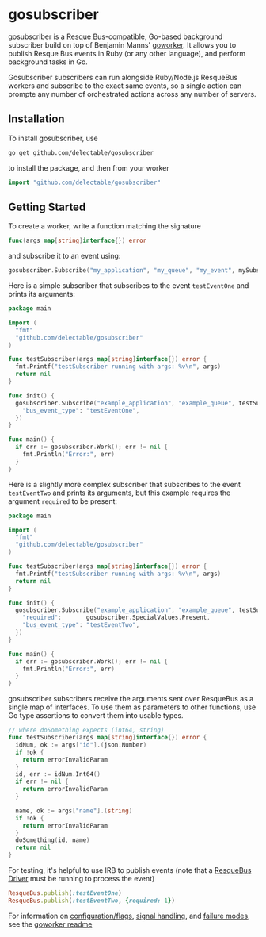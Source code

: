 gosubscriber
============
gosubscriber is a [Resque Bus](https://github.com/taskrabbit/resque-bus)-compatible, Go-based background subscriber build on top of Benjamin Manns' [goworker](https://github.com/benmanns/goworker). It allows you to publish Resque Bus events in Ruby (or any other language), and perform background tasks in Go.

Gosubscriber subscribers can run alongside Ruby/Node.js ResqueBus workers and subscribe to the exact same events, so a single action can prompte any number of orchestrated actions across any number of servers.

## Installation

To install gosubscriber, use

```sh
go get github.com/delectable/gosubscriber
```

to install the package, and then from your worker

```go
import "github.com/delectable/gosubscriber"
```

## Getting Started

To create a worker, write a function matching the signature

```go
func(args map[string]interface{}) error
```

and subscribe it to an event using:

```go
gosubscriber.Subscribe("my_application", "my_queue", "my_event", mySubscriber)
```

Here is a simple subscriber that subscribes to the event `testEventOne` and prints its arguments:

```go
package main

import (
  "fmt"
  "github.com/delectable/gosubscriber"
)

func testSubscriber(args map[string]interface{}) error {
  fmt.Printf("testSubscriber running with args: %v\n", args)
  return nil
}

func init() {
  gosubscriber.Subscribe("example_application", "example_queue", testSubscriber, map[string]string{
    "bus_event_type": "testEventOne",
  })
}

func main() {
  if err := gosubscriber.Work(); err != nil {
    fmt.Println("Error:", err)
  }
}
```

Here is a slightly more complex subscriber that subscribes to the event `testEventTwo` and prints its arguments, but this example requires the argument `required` to be present:

```go
package main

import (
  "fmt"
  "github.com/delectable/gosubscriber"
)

func testSubscriber(args map[string]interface{}) error {
  fmt.Printf("testSubscriber running with args: %v\n", args)
  return nil
}

func init() {
  gosubscriber.Subscribe("example_application", "example_queue", testSubscriber, map[string]string{
    "required":       gosubscriber.SpecialValues.Present,
    "bus_event_type": "testEventTwo",
  })
}

func main() {
  if err := gosubscriber.Work(); err != nil {
    fmt.Println("Error:", err)
  }
}

```

gosubscriber subscribers receive the arguments sent over ResqueBus as a single map of interfaces. To use them as parameters to other functions, use Go type assertions to convert them into usable types.

``` go
// where doSomething expects (int64, string)
func testSubscriber(args map[string]interface{}) error {
  idNum, ok := args["id"].(json.Number)
  if !ok {
    return errorInvalidParam
  }
  id, err := idNum.Int64()
  if err != nil {
    return errorInvalidParam
  }

  name, ok := args["name"].(string)
  if !ok {
    return errorInvalidParam
  }
  doSomething(id, name)
  return nil
}
```

For testing, it's helpful to use IRB to publish events (note that a [ResqueBus Driver](https://github.com/taskrabbit/resque-bus#commands) must be running to process the event)

``` ruby
ResqueBus.publish(:testEventOne)
ResqueBus.publish(:testEventTwo, {required: 1})
```

For information on [configuration/flags](https://github.com/benmanns/goworker#flags), [signal handling](https://github.com/benmanns/goworker#signal-handling-in-goworker), and [failure modes](https://github.com/benmanns/goworker#failure-modes), see the [goworker readme](https://github.com/benmanns/goworker)
